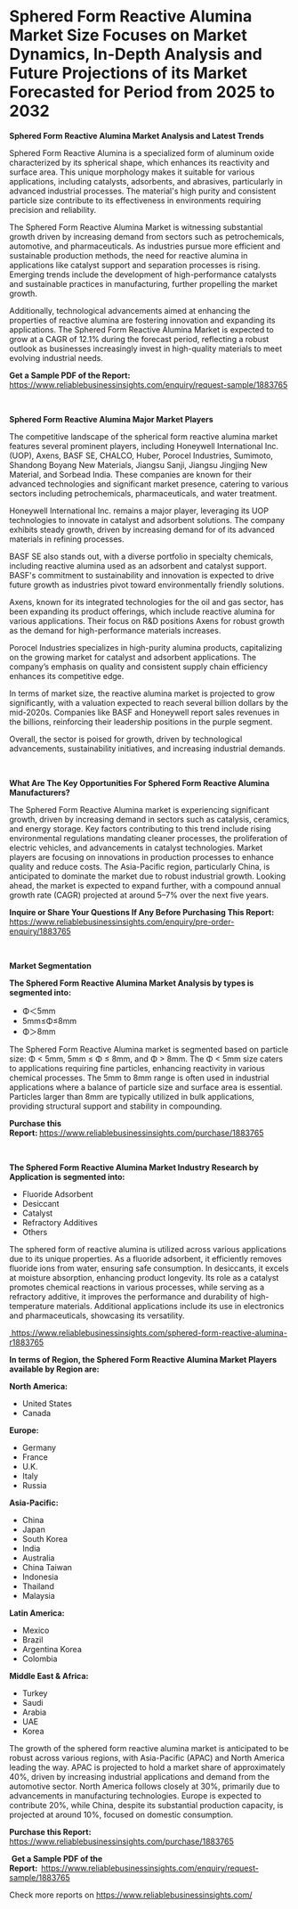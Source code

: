 <p><h1>Sphered Form Reactive Alumina Market Size Focuses on Market Dynamics, In-Depth Analysis and Future Projections of its Market Forecasted for Period from 2025 to 2032</h1></p><p><strong>Sphered Form Reactive Alumina Market Analysis and Latest Trends</strong></p>
<p><p>Sphered Form Reactive Alumina is a specialized form of aluminum oxide characterized by its spherical shape, which enhances its reactivity and surface area. This unique morphology makes it suitable for various applications, including catalysts, adsorbents, and abrasives, particularly in advanced industrial processes. The material's high purity and consistent particle size contribute to its effectiveness in environments requiring precision and reliability.</p><p>The Sphered Form Reactive Alumina Market is witnessing substantial growth driven by increasing demand from sectors such as petrochemicals, automotive, and pharmaceuticals. As industries pursue more efficient and sustainable production methods, the need for reactive alumina in applications like catalyst support and separation processes is rising. Emerging trends include the development of high-performance catalysts and sustainable practices in manufacturing, further propelling the market growth.</p><p>Additionally, technological advancements aimed at enhancing the properties of reactive alumina are fostering innovation and expanding its applications. The Sphered Form Reactive Alumina Market is expected to grow at a CAGR of 12.1% during the forecast period, reflecting a robust outlook as businesses increasingly invest in high-quality materials to meet evolving industrial needs.</p></p>
<p><strong>Get a Sample PDF of the Report:&nbsp;</strong> <a href="https://www.reliablebusinessinsights.com/enquiry/request-sample/1883765?utm_campaign=2315&utm_medium=2&utm_source=Github&utm_content=ia&utm_term=03042025&utm_id=sphered-form-reactive-alumina">https://www.reliablebusinessinsights.com/enquiry/request-sample/1883765</a></p>
<p>&nbsp;</p>
<p><strong>Sphered Form Reactive Alumina Major Market Players</strong></p>
<p><p>The competitive landscape of the spherical form reactive alumina market features several prominent players, including Honeywell International Inc. (UOP), Axens, BASF SE, CHALCO, Huber, Porocel Industries, Sumimoto, Shandong Boyang New Materials, Jiangsu Sanji, Jiangsu Jingjing New Material, and Sorbead India. These companies are known for their advanced technologies and significant market presence, catering to various sectors including petrochemicals, pharmaceuticals, and water treatment.</p><p>Honeywell International Inc. remains a major player, leveraging its UOP technologies to innovate in catalyst and adsorbent solutions. The company exhibits steady growth, driven by increasing demand for of its advanced materials in refining processes. </p><p>BASF SE also stands out, with a diverse portfolio in specialty chemicals, including reactive alumina used as an adsorbent and catalyst support. BASF's commitment to sustainability and innovation is expected to drive future growth as industries pivot toward environmentally friendly solutions.</p><p>Axens, known for its integrated technologies for the oil and gas sector, has been expanding its product offerings, which include reactive alumina for various applications. Their focus on R&D positions Axens for robust growth as the demand for high-performance materials increases.</p><p>Porocel Industries specializes in high-purity alumina products, capitalizing on the growing market for catalyst and adsorbent applications. The company’s emphasis on quality and consistent supply chain efficiency enhances its competitive edge.</p><p>In terms of market size, the reactive alumina market is projected to grow significantly, with a valuation expected to reach several billion dollars by the mid-2020s. Companies like BASF and Honeywell report sales revenues in the billions, reinforcing their leadership positions in the purple segment.</p><p>Overall, the sector is poised for growth, driven by technological advancements, sustainability initiatives, and increasing industrial demands.</p></p>
<p>&nbsp;</p>
<p><strong>What Are The Key Opportunities For Sphered Form Reactive Alumina Manufacturers?</strong></p>
<p><p>The Sphered Form Reactive Alumina market is experiencing significant growth, driven by increasing demand in sectors such as catalysis, ceramics, and energy storage. Key factors contributing to this trend include rising environmental regulations mandating cleaner processes, the proliferation of electric vehicles, and advancements in catalyst technologies. Market players are focusing on innovations in production processes to enhance quality and reduce costs. The Asia-Pacific region, particularly China, is anticipated to dominate the market due to robust industrial growth. Looking ahead, the market is expected to expand further, with a compound annual growth rate (CAGR) projected at around 5–7% over the next five years.</p></p>
<p><strong>Inquire or Share Your Questions If Any Before Purchasing This Report:</strong> <a href="https://www.reliablebusinessinsights.com/enquiry/pre-order-enquiry/1883765?utm_campaign=2315&utm_medium=2&utm_source=Github&utm_content=ia&utm_term=03042025&utm_id=sphered-form-reactive-alumina">https://www.reliablebusinessinsights.com/enquiry/pre-order-enquiry/1883765</a></p>
<p>&nbsp;</p>
<p><strong>Market Segmentation</strong></p>
<p><strong>The Sphered Form Reactive Alumina Market Analysis by types is segmented into:</strong></p>
<p><ul><li>Φ＜5mm</li><li>5mm≤Φ≤8mm</li><li>Φ＞8mm</li></ul></p>
<p><p>The Sphered Form Reactive Alumina market is segmented based on particle size: Φ < 5mm, 5mm ≤ Φ ≤ 8mm, and Φ > 8mm. The Φ < 5mm size caters to applications requiring fine particles, enhancing reactivity in various chemical processes. The 5mm to 8mm range is often used in industrial applications where a balance of particle size and surface area is essential. Particles larger than 8mm are typically utilized in bulk applications, providing structural support and stability in compounding.</p></p>
<p><strong>Purchase this Report:&nbsp;</strong><a href="https://www.reliablebusinessinsights.com/purchase/1883765?utm_campaign=2315&utm_medium=2&utm_source=Github&utm_content=ia&utm_term=03042025&utm_id=sphered-form-reactive-alumina">https://www.reliablebusinessinsights.com/purchase/1883765</a></p>
<p>&nbsp;</p>
<p><strong>The Sphered Form Reactive Alumina Market Industry Research by Application is segmented into:</strong></p>
<p><ul><li>Fluoride Adsorbent</li><li>Desiccant</li><li>Catalyst</li><li>Refractory Additives</li><li>Others</li></ul></p>
<p><p>The sphered form of reactive alumina is utilized across various applications due to its unique properties. As a fluoride adsorbent, it efficiently removes fluoride ions from water, ensuring safe consumption. In desiccants, it excels at moisture absorption, enhancing product longevity. Its role as a catalyst promotes chemical reactions in various processes, while serving as a refractory additive, it improves the performance and durability of high-temperature materials. Additional applications include its use in electronics and pharmaceuticals, showcasing its versatility.</p></p>
<p><a href="https://www.reliablebusinessinsights.com/sphered-form-reactive-alumina-r1883765?utm_campaign=2315&utm_medium=2&utm_source=Github&utm_content=ia&utm_term=03042025&utm_id=sphered-form-reactive-alumina">&nbsp;https://www.reliablebusinessinsights.com/sphered-form-reactive-alumina-r1883765</a></p>
<p><strong>In terms of Region, the Sphered Form Reactive Alumina Market Players available by Region are:</strong></p>
<p>
    <p> <strong> North America: </strong>
        <ul>
            <li>United States</li>
            <li>Canada</li>
        </ul>
        </p> 
    <p> <strong> Europe: </strong>
        <ul>
            <li>Germany</li>
            <li>France</li>
            <li>U.K.</li>
            <li>Italy</li>
            <li>Russia</li>
        </ul>
        </p> 
    <p> <strong> Asia-Pacific: </strong>
        <ul>
            <li>China</li>
            <li>Japan</li>
            <li>South Korea</li>
            <li>India</li>
            <li>Australia</li>
            <li>China Taiwan</li>
            <li>Indonesia</li>
            <li>Thailand</li>
            <li>Malaysia</li>
        </ul>
        </p> 
    <p> <strong> Latin America: </strong>
        <ul>
            <li>Mexico</li>
            <li>Brazil</li>
            <li>Argentina Korea</li>
            <li>Colombia</li>
        </ul>
        </p> 
    <p> <strong> Middle East & Africa: </strong>
        <ul>
            <li>Turkey</li>
            <li>Saudi</li>
            <li>Arabia</li>
            <li>UAE</li>
            <li>Korea</li>
        </ul>
    </p>
    </p>
<p><p>The growth of the sphered form reactive alumina market is anticipated to be robust across various regions, with Asia-Pacific (APAC) and North America leading the way. APAC is projected to hold a market share of approximately 40%, driven by increasing industrial applications and demand from the automotive sector. North America follows closely at 30%, primarily due to advancements in manufacturing technologies. Europe is expected to contribute 20%, while China, despite its substantial production capacity, is projected at around 10%, focused on domestic consumption.</p></p>
<p><strong>Purchase this Report: </strong><a href="https://www.reliablebusinessinsights.com/purchase/1883765?utm_campaign=2315&utm_medium=2&utm_source=Github&utm_content=ia&utm_term=03042025&utm_id=sphered-form-reactive-alumina">https://www.reliablebusinessinsights.com/purchase/1883765</a></p>
<p>&nbsp;<strong>Get a Sample PDF of the Report:&nbsp;&nbsp;</strong><a href="https://www.reliablebusinessinsights.com/enquiry/request-sample/1883765?utm_campaign=2315&utm_medium=2&utm_source=Github&utm_content=ia&utm_term=03042025&utm_id=sphered-form-reactive-alumina">https://www.reliablebusinessinsights.com/enquiry/request-sample/1883765</a></p>
<p><strong></strong></p>
<p>Check more reports on <a href="https://www.reliablebusinessinsights.com/?utm_campaign=2315&utm_medium=2&utm_source=Github&utm_content=ia&utm_term=03042025&utm_id=sphered-form-reactive-alumina">https://www.reliablebusinessinsights.com/</a></p>